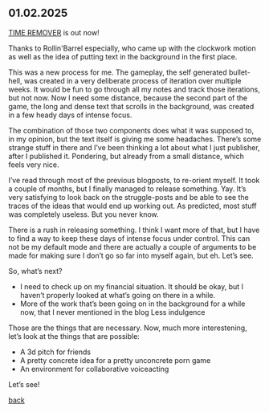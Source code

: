 ## 01.02.2025

[TIME REMOVER](https://stuffedwombat.itch.io/time-remover) is out now!


Thanks to Rollin'Barrel especially, who came up with the clockwork motion as well as the idea of putting text in the background in the first place.

This was a new process for me. The gameplay, the self generated bullet-hell, was created in a very deliberate process of iteration over multiple weeks. It would be fun to go through all my notes and track those iterations, but not now. Now I need some distance, because the second part of the game, the long and dense text that scrolls in the background, was created in a few heady days of intense focus.

The combination of those two components does what it was supposed to, in my opinion, but the text itself is giving me some headaches. There’s some strange stuff in there and I’ve been thinking a lot about what I just publisher, after I published it. Pondering, but already from a small distance, which feels very nice.

I’ve read through most of the previous blogposts, to re-orient myself. It took a couple of months, but I finally managed to release something. Yay. It’s very satisfying to look back on the struggle-posts and be able to see the traces of the ideas that would end up working out. As predicted, most stuff was completely useless. But you never know.

There is a rush in releasing something. I think I want more of that, but I have to find a way to keep these days of intense focus under control. This can not be my default mode and there are actually a couple of arguments to be made for making sure I don’t go so far into myself again, but eh. Let’s see.

So, what’s next? 
- I need to check up on my financial situation. It should be okay, but I haven’t properly looked at what’s going on there in a while.
- More of the work that’s been going on in the background for a while now, that I never mentioned in the blog
Less indulgence

Those are the things that are necessary. Now, much more interestening, let’s look at the things that are possible:

- A 3d pitch for friends
- A pretty concrete idea for a pretty unconcrete porn game
- An environment for collaborative voiceacting

Let’s see!

[back](blogagain)



